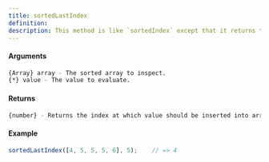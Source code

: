 ```yaml
---
title: sortedLastIndex
definition: 
description: This method is like `sortedIndex` except that it returns the highest index at which value should be inserted into array in order to maintain its sort order.
---
```



#### Arguments


```bash
{Array} array - The sorted array to inspect.
{*} value - The value to evaluate.
```


#### Returns


```bash
{number} - Returns the index at which value should be inserted into array.
```


#### Example


```ts
sortedLastIndex([4, 5, 5, 5, 6], 5);	// => 4
```